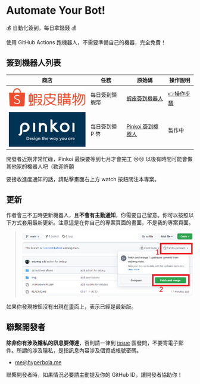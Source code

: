# Automate Your Bot!

💰 自動化簽到，每日拿錢錢 💰

使用 GitHub Actions 跑機器人，不需要準備自己的機器，完全免費！

## 簽到機器人列表

| 商店 | 任務 | 原始碼 | 操作說明 |
| --- | ---- | ------ | ----- |
| [![shopee](img/shopee.png)](https://shopee.tw/) | 每日簽到領蝦幣 | [蝦皮簽到機器人](https://github.com/wdzeng/shopee-coins-bot) | [👉操作步驟](docs/shopee-gha-inst.md)
| [![pinkoi](img/pinkoi.png)](https://www.pinkoi.com/) | 每日簽到領 P 幣 | [Pinkoi 簽到機器人](https://github.com/wdzeng/pinkoi-coins-bot) | 製作中<br> |

開發者近期非常忙碌，Pinkoi 最快要等到七月才會完工 😢😢 以後有時間可能會做其他家的機器人吧（歡迎許願

要接收進度通知的話，請點擊畫面右上方 watch 按鈕關注本專案。

## 更新

作者會三不五時更新機器人，且**不會有主動通知**，你需要自己留意。你可以按照以下方式套用最新更新。注意這是在你自己的專案頁面的畫面，不是我的專案頁面。

> ![update](img/update.png)

如果你發現按鈕沒有出現在畫面上，表示已經是最新版。

## 聯繫開發者

**除非你有涉及隱私的訊息要傳達**，否則請一律到 [issue](https://github.com/wdzeng/bot-automation/issues?q=) 區發問，不要寄電子郵件。所謂的涉及隱私，是指訊息內容涉及個資或帳號密碼。

- me@hyperbola.me

聯繫開發者時，如果情況必要請主動提及你的 GitHub ID，讓開發者協助你！
